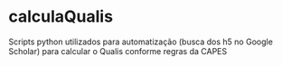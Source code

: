 # calculaQualis
Scripts python utilizados para automatização (busca dos h5 no Google Scholar) para calcular o Qualis conforme regras da CAPES
